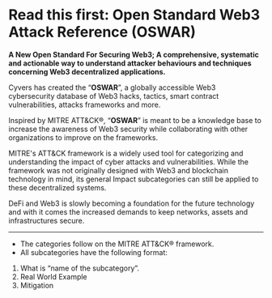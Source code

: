# Read this first: Open Standard Web3 Attack Reference (OSWAR)

**A New Open Standard For Securing Web3; A comprehensive, systematic and actionable way to understand attacker behaviours and techniques concerning Web3 decentralized applications.** 

Cyvers has created the “**OSWAR**”, a globally accessible Web3 cybersecurity database of Web3 hacks, tactics, smart contract vulnerabilities, attacks frameworks and more. 

Inspired by MITRE ATT&CK®, “**OSWAR**” is meant to be a knowledge base to increase the awareness of Web3 security while collaborating with other organizations to improve on the frameworks. 

MITRE's ATT&CK framework is a widely used tool for categorizing and understanding the impact of cyber attacks and vulnerabilities. While the framework was not originally designed with Web3 and blockchain technology in mind, its general Impact subcategories can still be applied to these decentralized systems. 

DeFi and Web3 is slowly becoming a foundation for the future technology and with it comes the increased demands to keep networks, assets and infrastructures secure. 

---

- The categories follow on the MITRE ATT&CK® framework.
- All subcategories have the following format:
1. What is “name of the subcategory”. 
2. Real World Example
3. Mitigation